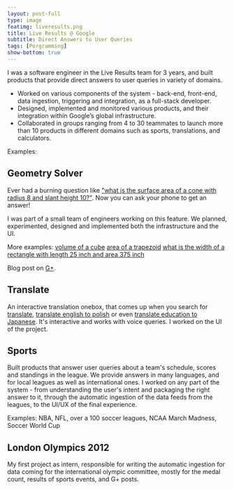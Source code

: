 ```yaml
---
layout: post-full
type: image
featimg: liveresults.png
title: Live Results @ Google
subtitle: Direct Answers to User Queries
tags: [Porgramming]
show-bottom: true
---
```


I was a software engineer in the Live Results team for 3 years, and built products that provide direct answers to user queries in variety of domains.

* Worked on various components of the system - back-end, front-end, data ingestion, triggering and integration, as a full-stack developer.
* Designed, implemented and monitored various products, and their integration within Google’s global infrastructure.
* Collaborated in groups ranging from 4 to 30 teammates to launch more than 10 products in different domains such as sports, translations, and calculators.

Examples:

## Geometry Solver
Ever had a burning question like ["what is the surface area of a cone with radius 8 and slant height 10?"](https://www.google.com/search?q=what+is+the+surface+area+of+a+cone+with+radius+8+and+slant+height+10+?). Now you can ask your phone to get an answer!

I was part of a small team of engineers working on this feature. We planned, experimented, designed and implemented both the infrastructure and the UI.

More examples:
[volume of a cube](https://www.google.com/search?q=volume+of+a+cube)
[area of a trapezoid](https://www.google.com/search?q=area+of+a+trapezoid)
[what is the width of a rectangle with length 25 inch and area 375 inch](https://www.google.com/search?q=what+is+the+width+of+a+rectangle+with+length+25+inch+and+area+375+inch)

Blog post on [G+](https://plus.google.com/+google/posts/MLh8RPF5c1t).

## Translate
An interactive translation onebox, that comes up when you search for [translate](https://www.google.com/search?q=translate), [translate english to polish](https://www.google.com/search?q=translate+english+to+polish) or even [translate education to Japanese](https://www.google.com/search?q=translate+education+to+japanese).
It's interactive and works with voice queries. I worked on the UI of the project.

## Sports

Built products that answer user queries about a team's schedule, scores and standings in the league. We provide answers in many languages, and for local leagues as well as international ones.
I worked on any part of the system - from understanding the user's intent and packaging the right answer to it, through the automatic ingestion of the data feeds from the leagues, to the UI/UX of the final experience.

Examples: NBA, NFL, over a 100 soccer leagues, NCAA March Madness, Soccer World Cup

## London Olympics 2012
My first project as intern, responsible for writing the automatic ingestion for data coming for the international olympic committee, mostly for the medal count, results of sports events, and G+ posts.

